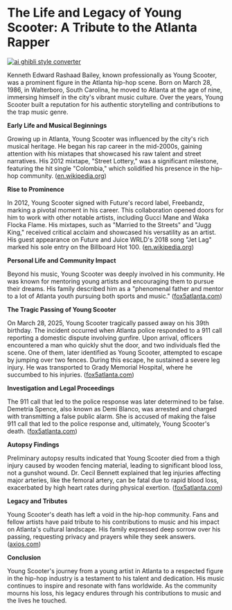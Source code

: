 # The Life and Legacy of Young Scooter: A Tribute to the Atlanta Rapper

[![ai ghibli style converter](https://i.imgur.com/dwt8Y5G.gif)](https://witbeam.net/slzx)

Kenneth Edward Rashaad Bailey, known professionally as Young Scooter, was a prominent figure in the Atlanta hip-hop scene. Born on March 28, 1986, in Walterboro, South Carolina, he moved to Atlanta at the age of nine, immersing himself in the city's vibrant music culture. Over the years, Young Scooter built a reputation for his authentic storytelling and contributions to the trap music genre.

**Early Life and Musical Beginnings**

Growing up in Atlanta, Young Scooter was influenced by the city's rich musical heritage. He began his rap career in the mid-2000s, gaining attention with his mixtapes that showcased his raw talent and street narratives. His 2012 mixtape, "Street Lottery," was a significant milestone, featuring the hit single "Colombia," which solidified his presence in the hip-hop community. ([en.wikipedia.org](https://en.wikipedia.org/wiki/Young_Scooter?utm_source=openai))

**Rise to Prominence**

In 2012, Young Scooter signed with Future's record label, Freebandz, marking a pivotal moment in his career. This collaboration opened doors for him to work with other notable artists, including Gucci Mane and Waka Flocka Flame. His mixtapes, such as "Married to the Streets" and "Jugg King," received critical acclaim and showcased his versatility as an artist. His guest appearance on Future and Juice WRLD's 2018 song "Jet Lag" marked his sole entry on the Billboard Hot 100. ([en.wikipedia.org](https://en.wikipedia.org/wiki/Young_Scooter?utm_source=openai))

**Personal Life and Community Impact**

Beyond his music, Young Scooter was deeply involved in his community. He was known for mentoring young artists and encouraging them to pursue their dreams. His family described him as a "phenomenal father and mentor to a lot of Atlanta youth pursuing both sports and music." ([fox5atlanta.com](https://www.fox5atlanta.com/news/young-scooter-death-suspect-911-caller-arrested-atlanta-police-say?utm_source=openai))

**The Tragic Passing of Young Scooter**

On March 28, 2025, Young Scooter tragically passed away on his 39th birthday. The incident occurred when Atlanta police responded to a 911 call reporting a domestic dispute involving gunfire. Upon arrival, officers encountered a man who quickly shut the door, and two individuals fled the scene. One of them, later identified as Young Scooter, attempted to escape by jumping over two fences. During this escape, he sustained a severe leg injury. He was transported to Grady Memorial Hospital, where he succumbed to his injuries. ([fox5atlanta.com](https://www.fox5atlanta.com/news/young-scooter-death-suspect-911-caller-arrested-atlanta-police-say?utm_source=openai))

**Investigation and Legal Proceedings**

The 911 call that led to the police response was later determined to be false. Demetria Spence, also known as Demi Blanco, was arrested and charged with transmitting a false public alarm. She is accused of making the false 911 call that led to the police response and, ultimately, Young Scooter's death. ([fox5atlanta.com](https://www.fox5atlanta.com/news/young-scooter-death-suspect-911-caller-arrested-atlanta-police-say?utm_source=openai))

**Autopsy Findings**

Preliminary autopsy results indicated that Young Scooter died from a thigh injury caused by wooden fencing material, leading to significant blood loss, not a gunshot wound. Dr. Cecil Bennett explained that leg injuries affecting major arteries, like the femoral artery, can be fatal due to rapid blood loss, exacerbated by high heart rates during physical exertion. ([fox5atlanta.com](https://www.fox5atlanta.com/news/did-young-scooter-get-shot-preliminary-autopsy-report-release?utm_source=openai))

**Legacy and Tributes**

Young Scooter's death has left a void in the hip-hop community. Fans and fellow artists have paid tribute to his contributions to music and his impact on Atlanta's cultural landscape. His family expressed deep sorrow over his passing, requesting privacy and prayers while they seek answers. ([axios.com](https://www.axios.com/local/atlanta/2025/04/03/rapper-young-scooter-death-demi-blanco-demetria-spence?utm_source=openai))

**Conclusion**

Young Scooter's journey from a young artist in Atlanta to a respected figure in the hip-hop industry is a testament to his talent and dedication. His music continues to inspire and resonate with fans worldwide. As the community mourns his loss, his legacy endures through his contributions to music and the lives he touched.